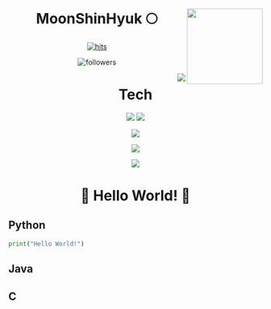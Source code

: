 <div align="center">
  
  
  

<img align='right' src="https://github-readme-stats.vercel.app/api?username=Moonshinhyuk" height="150">
  
# MoonShinHyuk 🌕

[![hits](https://hits.seeyoufarm.com/api/count/incr/badge.svg?url=https%3A%2F%2Fgithub.com%2FMoonshinhyuk&count_bg=%237A7A7A&title_bg=%23FFADCC&icon=reverbnation.svg&icon_color=%23FF0000&title=hits&edge_flat=false)](https://hits.seeyoufarm.com)

![followers](https://img.shields.io/github/followers/Moonshinhyuk?style=social)
  
  
  
  
  
<img align='right' src="http://mazassumnida.wtf/api/v2/generate_badge?boj=anstlsgur7901">

# Tech
  
<img src="https://img.shields.io/badge/Python-3776AB?style=flat-square&logo=Python&logoColor=white"/>
  
  
<img src="https://img.shields.io/badge/Pytorch-EE4C2C?style=flat-square&logo=Pytorch&logoColor=white"/>
  
  
<img src="https://img.shields.io/badge/Tensorflow-FF6F00?style=flat-square&logo=Tensorflow&logoColor=white"/> </br>
  
  
<img src="https://img.shields.io/badge/Java-007396?style=flat-square&logo=Java&logoColor=white"/> </br>
  
  
<img src="https://img.shields.io/badge/C-A8B9CC?style=flat-square&logo=C&logoColor=white"/>
  
  
  
 
 

# 👋 Hello World! 👋
  
</div>  




  
## Python
  
```python
print("Hello World!")
```
  
## Java
  
## C



  
